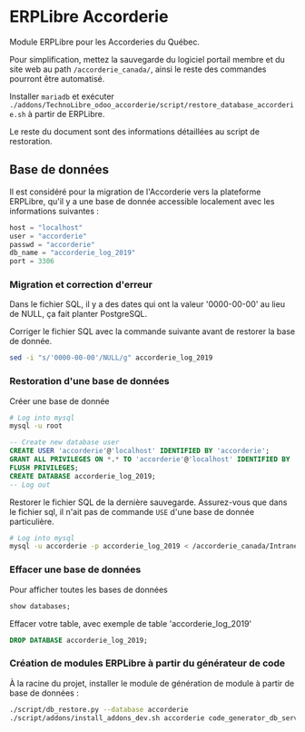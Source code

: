 # ERPLibre Accorderie

Module ERPLibre pour les Accorderies du Québec.

Pour simplification, mettez la sauvegarde du logiciel portail membre et du site web au path `/accorderie_canada/`, ainsi le reste des commandes pourront être automatisé.

Installer `mariadb` et exécuter `./addons/TechnoLibre_odoo_accorderie/script/restore_database_accorderie.sh` à partir de ERPLibre.

Le reste du document sont des informations détaillées au script de restoration.

## Base de données

Il est considéré pour la migration de l'Accorderie vers la plateforme ERPLibre, qu'il y a une base de donnée accessible localement avec les informations suivantes :

```python
host = "localhost"
user = "accorderie"
passwd = "accorderie"
db_name = "accorderie_log_2019"
port = 3306
```

### Migration et correction d'erreur

Dans le fichier SQL, il y a des dates qui ont la valeur '0000-00-00' au lieu de NULL, ça fait planter PostgreSQL.

Corriger le fichier SQL avec la commande suivante avant de restorer la base de donnée.
```bash
sed -i "s/'0000-00-00'/NULL/g" accorderie_log_2019
```

### Restoration d'une base de données

Créer une base de donnée

```bash
# Log into mysql
mysql -u root
```

```sql
-- Create new database user
CREATE USER 'accorderie'@'localhost' IDENTIFIED BY 'accorderie';
GRANT ALL PRIVILEGES ON *.* TO 'accorderie'@'localhost' IDENTIFIED BY 'accorderie';
FLUSH PRIVILEGES;
CREATE DATABASE accorderie_log_2019;
-- Log out
```

Restorer le fichier SQL de la dernière sauvegarde. Assurez-vous que dans le fichier sql, il n'ait pas de commande `USE` d'une base de donnée particulière.

```bash
# Log into mysql
mysql -u accorderie -p accorderie_log_2019 < /accorderie_canada/Intranet/accorder_AccorderieIntranet_20200826.sql
```

### Effacer une base de données

Pour afficher toutes les bases de données
```sql
show databases;
```

Effacer votre table, avec exemple de table 'accorderie_log_2019'
```sql
DROP DATABASE accorderie_log_2019;
```

### Création de modules ERPLibre à partir du générateur de code

À la racine du projet, installer le module de génération de module à partir de base de données :
```bash
./script/db_restore.py --database accorderie
./script/addons/install_addons_dev.sh accorderie code_generator_db_servers
```
